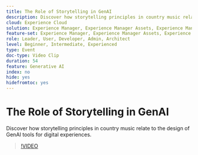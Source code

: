 ```yaml
---
title: The Role of Storytelling in GenAI
description: Discover how storytelling principles in country music relate to the design of GenAI tools for digital experiences.
cloud: Experience Cloud
solution: Experience Manager, Experience Manager Assets, Experience Manager Forms, Experience Manager Sites, Sensei
feature-set: Experience Manager, Experience Manager Assets, Experience Manager Forms, Experience Manager Sites
role: Leader, User, Developer, Admin, Architect
level: Beginner, Intermediate, Experienced
type: Event
doc-type: Video Clip
duration: 54
feature: Generative AI
index: no
hide: yes
hidefromtoc: yes
---
```


# The Role of Storytelling in GenAI

Discover how storytelling principles in country music relate to the design of GenAI tools for digital experiences.

>[!VIDEO](https://video.tv.adobe.com/v/3459229/?learn=on&enablevpops)
